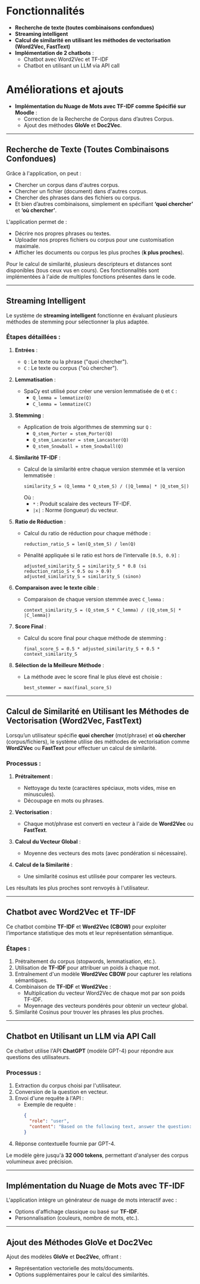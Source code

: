 # Fonctionnalités

- **Recherche de texte (toutes combinaisons confondues)**
- **Streaming intelligent**
- **Calcul de similarité en utilisant les méthodes de vectorisation (Word2Vec, FastText)**
- **Implémentation de 2 chatbots** :
  - Chatbot avec Word2Vec et TF-IDF
  - Chatbot en utilisant un LLM via API call

# Améliorations et ajouts

- **Implémentation du Nuage de Mots avec TF-IDF comme Spécifié sur Moodle** :
  - Correction de la Recherche de Corpus dans d’autres Corpus.
  - Ajout des méthodes **GloVe** et **Doc2Vec**.

---

## Recherche de Texte (Toutes Combinaisons Confondues)

Grâce à l'application, on peut :
- Chercher un corpus dans d'autres corpus.
- Chercher un fichier (document) dans d'autres corpus.
- Chercher des phrases dans des fichiers ou corpus.
- Et bien d’autres combinaisons, simplement en spécifiant **‘quoi chercher’** et **‘où chercher’**.

L'application permet de :
- Décrire nos propres phrases ou textes.
- Uploader nos propres fichiers ou corpus pour une customisation maximale.
- Afficher les documents ou corpus les plus proches (**k plus proches**).  

Pour le calcul de similarité, plusieurs descripteurs et distances sont disponibles (tous ceux vus en cours). Ces fonctionnalités sont implémentées à l'aide de multiples fonctions présentes dans le code.

---

## Streaming Intelligent

Le système de **streaming intelligent** fonctionne en évaluant plusieurs méthodes de stemming pour sélectionner la plus adaptée.  

### Étapes détaillées :

1. **Entrées** :
   - `Q` : Le texte ou la phrase ("quoi chercher").
   - `C` : Le texte ou corpus ("où chercher").

2. **Lemmatisation** :
   - SpaCy est utilisé pour créer une version lemmatisée de `Q` et `C` :
     - `Q_lemma = lemmatize(Q)`
     - `C_lemma = lemmatize(C)`

3. **Stemming** :
   - Application de trois algorithmes de stemming sur `Q` :
     - `Q_stem_Porter = stem_Porter(Q)`
     - `Q_stem_Lancaster = stem_Lancaster(Q)`
     - `Q_stem_Snowball = stem_Snowball(Q)`

4. **Similarité TF-IDF** :
   - Calcul de la similarité entre chaque version stemmée et la version lemmatisée :
     ```
     similarity_S = (Q_lemma * Q_stem_S) / (|Q_lemma| * |Q_stem_S|)
     ```
     Où :
     - `*` : Produit scalaire des vecteurs TF-IDF.
     - `|x|` : Norme (longueur) du vecteur.

5. **Ratio de Réduction** :
   - Calcul du ratio de réduction pour chaque méthode :
     ```
     reduction_ratio_S = len(Q_stem_S) / len(Q)
     ```
   - Pénalité appliquée si le ratio est hors de l'intervalle `[0.5, 0.9]` :
     ```
     adjusted_similarity_S = similarity_S * 0.8 (si reduction_ratio_S < 0.5 ou > 0.9)
     adjusted_similarity_S = similarity_S (sinon)
     ```

6. **Comparaison avec le texte cible** :
   - Comparaison de chaque version stemmée avec `C_lemma` :
     ```
     context_similarity_S = (Q_stem_S * C_lemma) / (|Q_stem_S| * |C_lemma|)
     ```

7. **Score Final** :
   - Calcul du score final pour chaque méthode de stemming :
     ```
     final_score_S = 0.5 * adjusted_similarity_S + 0.5 * context_similarity_S
     ```

8. **Sélection de la Meilleure Méthode** :
   - La méthode avec le score final le plus élevé est choisie :
     ```
     best_stemmer = max(final_score_S)
     ```

---

## Calcul de Similarité en Utilisant les Méthodes de Vectorisation (Word2Vec, FastText)

Lorsqu’un utilisateur spécifie **quoi chercher** (mot/phrase) et **où chercher** (corpus/fichiers), le système utilise des méthodes de vectorisation comme **Word2Vec** ou **FastText** pour effectuer un calcul de similarité.

### Processus :
1. **Prétraitement** :
   - Nettoyage du texte (caractères spéciaux, mots vides, mise en minuscules).
   - Découpage en mots ou phrases.

2. **Vectorisation** :
   - Chaque mot/phrase est converti en vecteur à l'aide de **Word2Vec** ou **FastText**.

3. **Calcul du Vecteur Global** :
   - Moyenne des vecteurs des mots (avec pondération si nécessaire).

4. **Calcul de la Similarité** :
   - Une similarité cosinus est utilisée pour comparer les vecteurs.

Les résultats les plus proches sont renvoyés à l'utilisateur.

---

## Chatbot avec Word2Vec et TF-IDF

Ce chatbot combine **TF-IDF** et **Word2Vec (CBOW)** pour exploiter l’importance statistique des mots et leur représentation sémantique.  

### Étapes :
1. Prétraitement du corpus (stopwords, lemmatisation, etc.).
2. Utilisation de **TF-IDF** pour attribuer un poids à chaque mot.
3. Entraînement d'un modèle **Word2Vec CBOW** pour capturer les relations sémantiques.
4. Combinaison de **TF-IDF** et **Word2Vec** :
   - Multiplication du vecteur Word2Vec de chaque mot par son poids TF-IDF.
   - Moyennage des vecteurs pondérés pour obtenir un vecteur global.
5. Similarité Cosinus pour trouver les phrases les plus proches.

---

## Chatbot en Utilisant un LLM via API Call

Ce chatbot utilise l'API **ChatGPT** (modèle GPT-4) pour répondre aux questions des utilisateurs.  

### Processus :
1. Extraction du corpus choisi par l'utilisateur.
2. Conversion de la question en vecteur.
3. Envoi d'une requête à l'API :
   - Exemple de requête :
     ```json
     {
       "role": "user",
       "content": "Based on the following text, answer the question: '...'"
     }
     ```
4. Réponse contextuelle fournie par GPT-4.

Le modèle gère jusqu'à **32 000 tokens**, permettant d'analyser des corpus volumineux avec précision.

---

## Implémentation du Nuage de Mots avec TF-IDF

L'application intègre un générateur de nuage de mots interactif avec :
- Options d'affichage classique ou basé sur **TF-IDF**.
- Personnalisation (couleurs, nombre de mots, etc.).

---

## Ajout des Méthodes GloVe et Doc2Vec

Ajout des modèles **GloVe** et **Doc2Vec**, offrant :
- Représentation vectorielle des mots/documents.
- Options supplémentaires pour le calcul des similarités.

